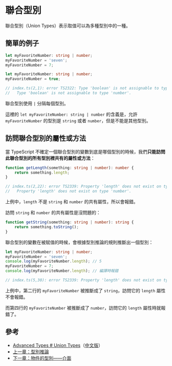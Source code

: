 # 聯合型別

聯合型別（Union Types）表示取值可以為多種型別中的一種。

## 簡單的例子

```typescript
let myFavoriteNumber: string | number;
myFavoriteNumber = 'seven';
myFavoriteNumber = 7;
```

```typescript
let myFavoriteNumber: string | number;
myFavoriteNumber = true;

// index.ts(2,1): error TS2322: Type 'boolean' is not assignable to type 'string | number'.
//   Type 'boolean' is not assignable to type 'number'.
```

聯合型別使用 `|` 分隔每個型別。

這裡的 `let myFavoriteNumber: string | number` 的含義是，允許 `myFavoriteNumber` 的型別是 `string` 或者 `number`，但是不能是其他型別。

## 訪問聯合型別的屬性或方法

當 TypeScript 不確定一個聯合型別的變數到底是哪個型別的時候，我們**只能訪問此聯合型別的所有型別裡共有的屬性或方法**：

```typescript
function getLength(something: string | number): number {
    return something.length;
}

// index.ts(2,22): error TS2339: Property 'length' does not exist on type 'string | number'.
//   Property 'length' does not exist on type 'number'.
```

上例中，`length` 不是 `string` 和 `number` 的共有屬性，所以會報錯。

訪問 `string` 和 `number` 的共有屬性是沒問題的：

```typescript
function getString(something: string | number): string {
    return something.toString();
}
```

聯合型別的變數在被賦值的時候，會根據型別推論的規則推斷出一個型別：

```typescript
let myFavoriteNumber: string | number;
myFavoriteNumber = 'seven';
console.log(myFavoriteNumber.length); // 5
myFavoriteNumber = 7;
console.log(myFavoriteNumber.length); // 編譯時報錯

// index.ts(5,30): error TS2339: Property 'length' does not exist on type 'number'.
```

上例中，第二行的 `myFavoriteNumber` 被推斷成了 `string`，訪問它的 `length` 屬性不會報錯。

而第四行的 `myFavoriteNumber` 被推斷成了 `number`，訪問它的 `length` 屬性時就報錯了。

## 參考

* [Advanced Types \# Union Types](http://www.typescriptlang.org/docs/handbook/advanced-types.html#union-types)（[中文版](https://zhongsp.gitbooks.io/typescript-handbook/content/doc/handbook/Advanced%20Types.html#聯合型別)）
* [上一章：型別推論](type-inference.md)
* [下一章：物件的型別——介面](type-of-object-interfaces.md)

